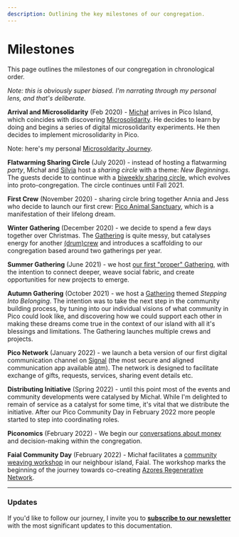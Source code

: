 ```yaml
---
description: Outlining the key milestones of our congregation.
---
```


# Milestones

This page outlines the milestones of our congregation in chronological order.

*Note: this is obviously super biased. I'm narrating through my personal lens, and that's deliberate.*

**Arrival and Microsolidarity** (Feb 2020) - [Michał](https://michalkorzonek.com) arrives in Pico Island, which coincides with discovering [Microsolidarity](https://microsolidarity.cc). He decides to learn by doing and begins a series of digital microsolidarity experiments. He then decides to implement microsolidarity in Pico.

Note: here's my personal [Microsoldarity Journey](https://michalkorzonek.com/microsolidarity-journey).

**Flatwarming Sharing Circle** (July 2020) - instead of hosting a flatwarming *party*, Michał and [Silvia](https://silviamakesdrawings.com) host a *sharing circle* with a theme: *New Beginnings*. The guests decide to continue with a [biweekly sharing circle](/projects/sharing-circle.md), which evolves into proto-congregation. The circle continues until Fall 2021.

**First Crew** (November 2020) - sharing circle bring together Annia and Jess who decide to launch our first crew: [Pico Animal Sanctuary](/projects/pico-animal-sanctuary.md), which is a manifestation of their lifelong dream.

**Winter Gathering** (December 2020) - we decide to spend a few days together over Christmas. The [Gathering](projects/winter-gathering-2020) is quite messy, but catalyses energy for another [(drum)crew](/projects/drum-crew.md) and introduces a scaffolding to our congregation based around two gatherings per year.

**Summer Gathering** (June 2021) - we host [our first "proper" Gathering](/projects/summer-gathering-2021.md), with the intention to connect deeper, weave social fabric, and create opportunities for new projects to emerge.

**Autumn Gathering** (October 2021) - we host a [Gathering](/projects/autumn-gathering-2021.md) themed *Stepping Into Belonging*. The intention was to take the next step in the community building process, by tuning into our individual visions of what community in Pico could look like, and discovering how we could support each other in making these dreams come true in the context of our island with all it's blessings and limitations. The Gathering launches multiple crews and projects.

**Pico Network** (January 2022) - we launch a beta version of our first digital communication channel on [Signal](https://signal.org/) (the most secure and aligned communication app available atm). The network is designed to facilitate exchange of gifts, requests, services, sharing event details etc. 

**Distributing Initiative** (Spring 2022) - until this point most of the events and community developments were catalysed by Michał. While I'm delighted to remain of service as a catalyst for some time, it's vital that we distribute the initiative. After our Pico Community Day in February 2022 more people started to step into coordinating roles.

**Piconomics** (February 2022) - We begin our [conversations about money](/articles/piconomics-101) and decision-making within the congregation.

**Faial Community Day** (February 2022) - Michał facilitates a [community weaving workshop](/articles/faial-community-day.md) in our neighbour island, Faial. The workshop marks the beginning of the journey towards co-creating [Azores Regenerative Network](/azores-regenerative-network.md).

---

### Updates
If you'd like to follow our journey, I invite you to **[subscribe to our newsletter](https://https://picomicrosolidarity.substack.com/)** with the most significant updates to this documentation.

